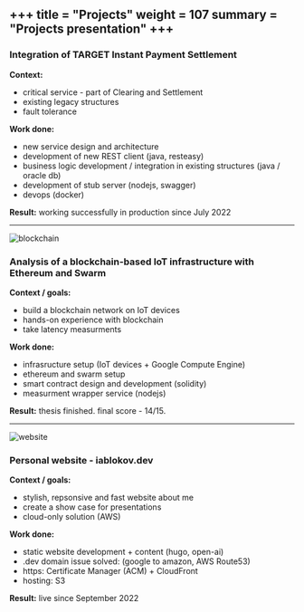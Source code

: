+++
title = "Projects"
weight = 107
summary = "Projects presentation"
+++
---

<h3>Integration of TARGET Instant Payment Settlement</h3>

**Context:**
- critical service - part of Clearing and Settlement 
- existing legacy structures
- fault tolerance

**Work done:**
- new service design and architecture 
- development of new REST client (java, resteasy)
- business logic development / integration in existing structures (java / oracle db) 
- development of stub server (nodejs, swagger)
- devops (docker)

**Result:** working successfully in production since July 2022

---

![blockchain](/intro/images/network_design.png)

<h3>Analysis of a blockchain-based IoT infrastructure with Ethereum and Swarm</h3>

**Context / goals:**
- build a blockchain network on IoT devices
- hands-on experience with blockchain 
- take latency measurments

**Work done:**
- infrasructure setup (IoT devices + Google Compute Engine) 
- ethereum and swarm setup
- smart contract design and development (solidity)
- measurment wrapper service (nodejs)

**Result:** thesis finished. final score - 14/15.

---

![website](/pexon/images/web.jpg)

<h3>Personal website - iablokov.dev</h3>

**Context / goals:**
- stylish, repsonsive and fast website about me
- create a show case for presentations
- cloud-only solution (AWS)

**Work done:**
- static website development + content (hugo, open-ai) 
- .dev domain issue solved: (google to amazon, AWS Route53)
- https: Certificate Manager (ACM) + CloudFront 
- hosting: S3

**Result:** live since September 2022